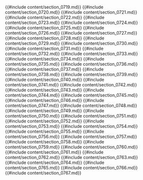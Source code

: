 {{#include content/section_0719.md}}
{{#include content/section_0720.md}}
{{#include content/section_0721.md}}
{{#include content/section_0722.md}}
{{#include content/section_0723.md}}
{{#include content/section_0724.md}}
{{#include content/section_0725.md}}
{{#include content/section_0726.md}}
{{#include content/section_0727.md}}
{{#include content/section_0728.md}}
{{#include content/section_0729.md}}
{{#include content/section_0730.md}}
{{#include content/section_0731.md}}
{{#include content/section_0732.md}}
{{#include content/section_0733.md}}
{{#include content/section_0734.md}}
{{#include content/section_0735.md}}
{{#include content/section_0736.md}}
{{#include content/section_0737.md}}
{{#include content/section_0738.md}}
{{#include content/section_0739.md}}
{{#include content/section_0740.md}}
{{#include content/section_0741.md}}
{{#include content/section_0742.md}}
{{#include content/section_0743.md}}
{{#include content/section_0744.md}}
{{#include content/section_0745.md}}
{{#include content/section_0746.md}}
{{#include content/section_0747.md}}
{{#include content/section_0748.md}}
{{#include content/section_0749.md}}
{{#include content/section_0750.md}}
{{#include content/section_0751.md}}
{{#include content/section_0752.md}}
{{#include content/section_0753.md}}
{{#include content/section_0754.md}}
{{#include content/section_0755.md}}
{{#include content/section_0756.md}}
{{#include content/section_0757.md}}
{{#include content/section_0758.md}}
{{#include content/section_0759.md}}
{{#include content/section_0760.md}}
{{#include content/section_0761.md}}
{{#include content/section_0762.md}}
{{#include content/section_0763.md}}
{{#include content/section_0764.md}}
{{#include content/section_0765.md}}
{{#include content/section_0766.md}}
{{#include content/section_0767.md}}
